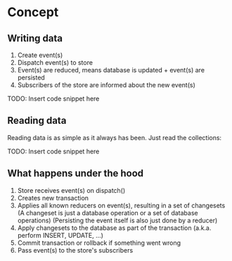 # Concept

## Writing data

1. Create event(s)
2. Dispatch event(s) to store
3. Event(s) are reduced, means database is updated + event(s) are persisted
4. Subscribers of the store are informed about the new event(s)

TODO: Insert code snippet here


## Reading data

Reading data is as simple as it always has been. Just read the collections:

TODO: Insert code snippet here


## What happens under the hood

1. Store receives event(s) on dispatch()
2. Creates new transaction
3. Applies all known reducers on event(s), resulting in a set of changesets
   (A changeset is just a database operation or a set of database operations)
   (Persisting the event itself is also just done by a reducer)
4. Apply changesets to the database as part of the transaction (a.k.a. perform INSERT, UPDATE, ...)
5. Commit transaction or rollback if something went wrong
6. Pass event(s) to the store's subscribers
